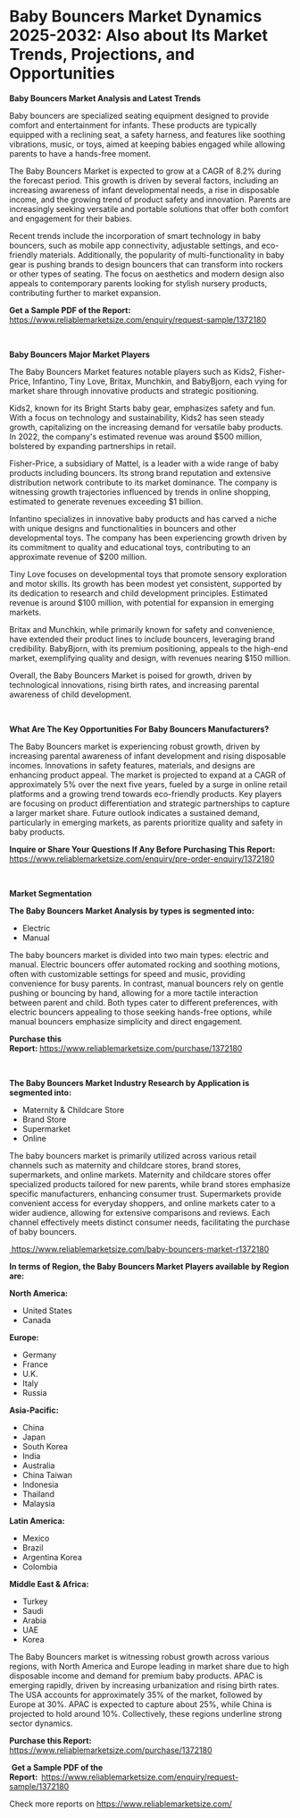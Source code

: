 <p><h1>Baby Bouncers Market Dynamics 2025-2032: Also about Its Market Trends, Projections, and Opportunities</h1></p><p><strong>Baby Bouncers Market Analysis and Latest Trends</strong></p>
<p><p>Baby bouncers are specialized seating equipment designed to provide comfort and entertainment for infants. These products are typically equipped with a reclining seat, a safety harness, and features like soothing vibrations, music, or toys, aimed at keeping babies engaged while allowing parents to have a hands-free moment. </p><p>The Baby Bouncers Market is expected to grow at a CAGR of 8.2% during the forecast period. This growth is driven by several factors, including an increasing awareness of infant developmental needs, a rise in disposable income, and the growing trend of product safety and innovation. Parents are increasingly seeking versatile and portable solutions that offer both comfort and engagement for their babies. </p><p>Recent trends include the incorporation of smart technology in baby bouncers, such as mobile app connectivity, adjustable settings, and eco-friendly materials. Additionally, the popularity of multi-functionality in baby gear is pushing brands to design bouncers that can transform into rockers or other types of seating. The focus on aesthetics and modern design also appeals to contemporary parents looking for stylish nursery products, contributing further to market expansion.</p></p>
<p><strong>Get a Sample PDF of the Report:&nbsp;</strong> <a href="https://www.reliablemarketsize.com/enquiry/request-sample/1372180?utm_campaign=3324&utm_medium=2&utm_source=Github&utm_content=ia&utm_term=22032025&utm_id=baby-bouncers">https://www.reliablemarketsize.com/enquiry/request-sample/1372180</a></p>
<p>&nbsp;</p>
<p><strong>Baby Bouncers Major Market Players</strong></p>
<p><p>The Baby Bouncers Market features notable players such as Kids2, Fisher-Price, Infantino, Tiny Love, Britax, Munchkin, and BabyBjorn, each vying for market share through innovative products and strategic positioning. </p><p>Kids2, known for its Bright Starts baby gear, emphasizes safety and fun. With a focus on technology and sustainability, Kids2 has seen steady growth, capitalizing on the increasing demand for versatile baby products. In 2022, the company's estimated revenue was around $500 million, bolstered by expanding partnerships in retail.</p><p>Fisher-Price, a subsidiary of Mattel, is a leader with a wide range of baby products including bouncers. Its strong brand reputation and extensive distribution network contribute to its market dominance. The company is witnessing growth trajectories influenced by trends in online shopping, estimated to generate revenues exceeding $1 billion.</p><p>Infantino specializes in innovative baby products and has carved a niche with unique designs and functionalities in bouncers and other developmental toys. The company has been experiencing growth driven by its commitment to quality and educational toys, contributing to an approximate revenue of $200 million.</p><p>Tiny Love focuses on developmental toys that promote sensory exploration and motor skills. Its growth has been modest yet consistent, supported by its dedication to research and child development principles. Estimated revenue is around $100 million, with potential for expansion in emerging markets.</p><p>Britax and Munchkin, while primarily known for safety and convenience, have extended their product lines to include bouncers, leveraging brand credibility. BabyBjorn, with its premium positioning, appeals to the high-end market, exemplifying quality and design, with revenues nearing $150 million.</p><p>Overall, the Baby Bouncers Market is poised for growth, driven by technological innovations, rising birth rates, and increasing parental awareness of child development.</p></p>
<p>&nbsp;</p>
<p><strong>What Are The Key Opportunities For Baby Bouncers Manufacturers?</strong></p>
<p><p>The Baby Bouncers market is experiencing robust growth, driven by increasing parental awareness of infant development and rising disposable incomes. Innovations in safety features, materials, and designs are enhancing product appeal. The market is projected to expand at a CAGR of approximately 5% over the next five years, fueled by a surge in online retail platforms and a growing trend towards eco-friendly products. Key players are focusing on product differentiation and strategic partnerships to capture a larger market share. Future outlook indicates a sustained demand, particularly in emerging markets, as parents prioritize quality and safety in baby products.</p></p>
<p><strong>Inquire or Share Your Questions If Any Before Purchasing This Report:</strong> <a href="https://www.reliablemarketsize.com/enquiry/pre-order-enquiry/1372180?utm_campaign=3324&utm_medium=2&utm_source=Github&utm_content=ia&utm_term=22032025&utm_id=baby-bouncers">https://www.reliablemarketsize.com/enquiry/pre-order-enquiry/1372180</a></p>
<p>&nbsp;</p>
<p><strong>Market Segmentation</strong></p>
<p><strong>The Baby Bouncers Market Analysis by types is segmented into:</strong></p>
<p><ul><li>Electric</li><li>Manual</li></ul></p>
<p><p>The baby bouncers market is divided into two main types: electric and manual. Electric bouncers offer automated rocking and soothing motions, often with customizable settings for speed and music, providing convenience for busy parents. In contrast, manual bouncers rely on gentle pushing or bouncing by hand, allowing for a more tactile interaction between parent and child. Both types cater to different preferences, with electric bouncers appealing to those seeking hands-free options, while manual bouncers emphasize simplicity and direct engagement.</p></p>
<p><strong>Purchase this Report:&nbsp;</strong><a href="https://www.reliablemarketsize.com/purchase/1372180?utm_campaign=3324&utm_medium=2&utm_source=Github&utm_content=ia&utm_term=22032025&utm_id=baby-bouncers">https://www.reliablemarketsize.com/purchase/1372180</a></p>
<p>&nbsp;</p>
<p><strong>The Baby Bouncers Market Industry Research by Application is segmented into:</strong></p>
<p><ul><li>Maternity & Childcare Store</li><li>Brand Store</li><li>Supermarket</li><li>Online</li></ul></p>
<p><p>The baby bouncers market is primarily utilized across various retail channels such as maternity and childcare stores, brand stores, supermarkets, and online markets. Maternity and childcare stores offer specialized products tailored for new parents, while brand stores emphasize specific manufacturers, enhancing consumer trust. Supermarkets provide convenient access for everyday shoppers, and online markets cater to a wider audience, allowing for extensive comparisons and reviews. Each channel effectively meets distinct consumer needs, facilitating the purchase of baby bouncers.</p></p>
<p><a href="https://www.reliablemarketsize.com/baby-bouncers-market-r1372180?utm_campaign=3324&utm_medium=2&utm_source=Github&utm_content=ia&utm_term=22032025&utm_id=baby-bouncers">&nbsp;https://www.reliablemarketsize.com/baby-bouncers-market-r1372180</a></p>
<p><strong>In terms of Region, the Baby Bouncers Market Players available by Region are:</strong></p>
<p>
    <p> <strong> North America: </strong>
        <ul>
            <li>United States</li>
            <li>Canada</li>
        </ul>
        </p> 
    <p> <strong> Europe: </strong>
        <ul>
            <li>Germany</li>
            <li>France</li>
            <li>U.K.</li>
            <li>Italy</li>
            <li>Russia</li>
        </ul>
        </p> 
    <p> <strong> Asia-Pacific: </strong>
        <ul>
            <li>China</li>
            <li>Japan</li>
            <li>South Korea</li>
            <li>India</li>
            <li>Australia</li>
            <li>China Taiwan</li>
            <li>Indonesia</li>
            <li>Thailand</li>
            <li>Malaysia</li>
        </ul>
        </p> 
    <p> <strong> Latin America: </strong>
        <ul>
            <li>Mexico</li>
            <li>Brazil</li>
            <li>Argentina Korea</li>
            <li>Colombia</li>
        </ul>
        </p> 
    <p> <strong> Middle East & Africa: </strong>
        <ul>
            <li>Turkey</li>
            <li>Saudi</li>
            <li>Arabia</li>
            <li>UAE</li>
            <li>Korea</li>
        </ul>
    </p>
    </p>
<p><p>The Baby Bouncers market is witnessing robust growth across various regions, with North America and Europe leading in market share due to high disposable income and demand for premium baby products. APAC is emerging rapidly, driven by increasing urbanization and rising birth rates. The USA accounts for approximately 35% of the market, followed by Europe at 30%. APAC is expected to capture about 25%, while China is projected to hold around 10%. Collectively, these regions underline strong sector dynamics.</p></p>
<p><strong>Purchase this Report: </strong><a href="https://www.reliablemarketsize.com/purchase/1372180?utm_campaign=3324&utm_medium=2&utm_source=Github&utm_content=ia&utm_term=22032025&utm_id=baby-bouncers">https://www.reliablemarketsize.com/purchase/1372180</a></p>
<p>&nbsp;<strong>Get a Sample PDF of the Report:&nbsp;&nbsp;</strong><a href="https://www.reliablemarketsize.com/enquiry/request-sample/1372180?utm_campaign=3324&utm_medium=2&utm_source=Github&utm_content=ia&utm_term=22032025&utm_id=baby-bouncers">https://www.reliablemarketsize.com/enquiry/request-sample/1372180</a></p>
<p><strong></strong></p>
<p>Check more reports on <a href="https://www.reliablemarketsize.com/?utm_campaign=3324&utm_medium=2&utm_source=Github&utm_content=ia&utm_term=22032025&utm_id=baby-bouncers">https://www.reliablemarketsize.com/</a></p>